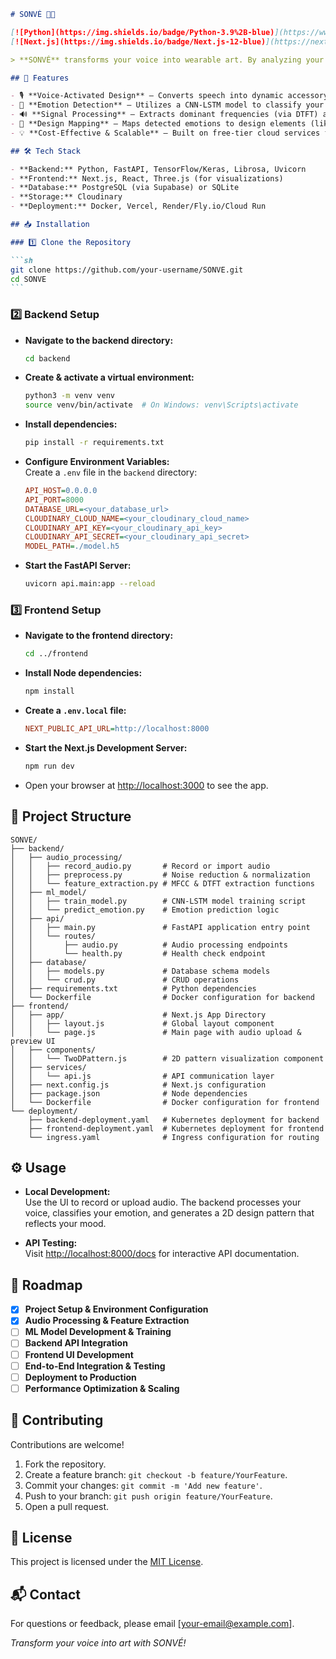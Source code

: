 ````markdown
# SONVÉ 🎤✨

[![Python](https://img.shields.io/badge/Python-3.9%2B-blue)](https://www.python.org/)
[![Next.js](https://img.shields.io/badge/Next.js-12-blue)](https://nextjs.org/)

> **SONVÉ** transforms your voice into wearable art. By analyzing your speech with advanced signal processing and machine learning, SONVÉ creates unique accessory designs that reflect your emotions. Every design is as unique as your mood!

## 🚀 Features

- 🎙 **Voice-Activated Design** – Converts speech into dynamic accessory patterns.
- 🤖 **Emotion Detection** – Utilizes a CNN-LSTM model to classify your emotions from audio.
- 🔊 **Signal Processing** – Extracts dominant frequencies (via DTFT) and MFCC features from your voice.
- 🎨 **Design Mapping** – Maps detected emotions to design elements (like color and pattern).
- 💡 **Cost-Effective & Scalable** – Built on free-tier cloud services for effortless deployment.

## 🛠️ Tech Stack

- **Backend:** Python, FastAPI, TensorFlow/Keras, Librosa, Uvicorn
- **Frontend:** Next.js, React, Three.js (for visualizations)
- **Database:** PostgreSQL (via Supabase) or SQLite
- **Storage:** Cloudinary
- **Deployment:** Docker, Vercel, Render/Fly.io/Cloud Run

## 📥 Installation

### 1️⃣ Clone the Repository

```sh
git clone https://github.com/your-username/SONVE.git
cd SONVE
```
````

### 2️⃣ Backend Setup

- **Navigate to the backend directory:**

  ```sh
  cd backend
  ```

- **Create & activate a virtual environment:**

  ```sh
  python3 -m venv venv
  source venv/bin/activate  # On Windows: venv\Scripts\activate
  ```

- **Install dependencies:**

  ```sh
  pip install -r requirements.txt
  ```

- **Configure Environment Variables:**  
  Create a `.env` file in the `backend` directory:

  ```ini
  API_HOST=0.0.0.0
  API_PORT=8000
  DATABASE_URL=<your_database_url>
  CLOUDINARY_CLOUD_NAME=<your_cloudinary_cloud_name>
  CLOUDINARY_API_KEY=<your_cloudinary_api_key>
  CLOUDINARY_API_SECRET=<your_cloudinary_api_secret>
  MODEL_PATH=./model.h5
  ```

- **Start the FastAPI Server:**

  ```sh
  uvicorn api.main:app --reload
  ```

### 3️⃣ Frontend Setup

- **Navigate to the frontend directory:**

  ```sh
  cd ../frontend
  ```

- **Install Node dependencies:**

  ```sh
  npm install
  ```

- **Create a `.env.local` file:**

  ```ini
  NEXT_PUBLIC_API_URL=http://localhost:8000
  ```

- **Start the Next.js Development Server:**

  ```sh
  npm run dev
  ```

- Open your browser at [http://localhost:3000](http://localhost:3000) to see the app.

## 📂 Project Structure

```plaintext
SONVE/
├── backend/
│   ├── audio_processing/
│   │   ├── record_audio.py       # Record or import audio
│   │   ├── preprocess.py         # Noise reduction & normalization
│   │   └── feature_extraction.py # MFCC & DTFT extraction functions
│   ├── ml_model/
│   │   ├── train_model.py        # CNN-LSTM model training script
│   │   └── predict_emotion.py    # Emotion prediction logic
│   ├── api/
│   │   ├── main.py               # FastAPI application entry point
│   │   └── routes/
│   │       ├── audio.py          # Audio processing endpoints
│   │       └── health.py         # Health check endpoint
│   ├── database/
│   │   ├── models.py             # Database schema models
│   │   └── crud.py               # CRUD operations
│   ├── requirements.txt          # Python dependencies
│   └── Dockerfile                # Docker configuration for backend
├── frontend/
│   ├── app/                      # Next.js App Directory
│   │   ├── layout.js             # Global layout component
│   │   └── page.js               # Main page with audio upload & preview UI
│   ├── components/
│   │   └── TwoDPattern.js        # 2D pattern visualization component
│   ├── services/
│   │   └── api.js                # API communication layer
│   ├── next.config.js            # Next.js configuration
│   ├── package.json              # Node dependencies
│   └── Dockerfile                # Docker configuration for frontend
└── deployment/
    ├── backend-deployment.yaml   # Kubernetes deployment for backend
    ├── frontend-deployment.yaml  # Kubernetes deployment for frontend
    └── ingress.yaml              # Ingress configuration for routing
```

## ⚙️ Usage

- **Local Development:**  
  Use the UI to record or upload audio. The backend processes your voice, classifies your emotion, and generates a 2D design pattern that reflects your mood.

- **API Testing:**  
  Visit [http://localhost:8000/docs](http://localhost:8000/docs) for interactive API documentation.

## 🚧 Roadmap

- [x] **Project Setup & Environment Configuration**
- [x] **Audio Processing & Feature Extraction**
- [ ] **ML Model Development & Training**
- [ ] **Backend API Integration**
- [ ] **Frontend UI Development**
- [ ] **End-to-End Integration & Testing**
- [ ] **Deployment to Production**
- [ ] **Performance Optimization & Scaling**

## 🤝 Contributing

Contributions are welcome!

1. Fork the repository.
2. Create a feature branch: `git checkout -b feature/YourFeature`.
3. Commit your changes: `git commit -m 'Add new feature'`.
4. Push to your branch: `git push origin feature/YourFeature`.
5. Open a pull request.

## 📄 License

This project is licensed under the [MIT License](LICENSE).

## 📬 Contact

For questions or feedback, please email [your-email@example.com].

_Transform your voice into art with SONVÉ!_
